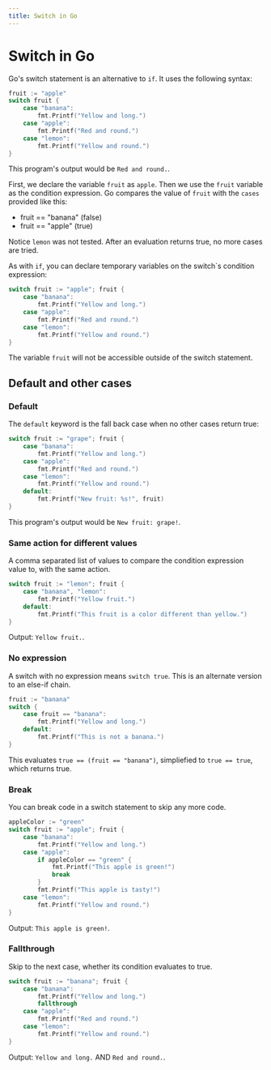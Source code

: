 ```yaml
---
title: Switch in Go
---
```


# Switch in Go

Go's switch statement is an alternative to `if`. It uses the following syntax:

```go
fruit := "apple"
switch fruit {
    case "banana":
        fmt.Printf("Yellow and long.")
    case "apple":
        fmt.Printf("Red and round.")
    case "lemon":
        fmt.Printf("Yellow and round.")
}
```

This program's output would be `Red and round.`.

First, we declare the variable `fruit` as `apple`. Then we use the `fruit` variable as the condition expression.
Go compares the value of `fruit` with the `cases` provided like this:

- fruit == "banana" (false)
- fruit == "apple" (true)

Notice `lemon` was not tested. After an evaluation returns true, no more cases are tried.

As with `if`, you can declare temporary variables on the switch`s condition expression:

```go
switch fruit := "apple"; fruit {
    case "banana":
        fmt.Printf("Yellow and long.")
    case "apple":
        fmt.Printf("Red and round.")
    case "lemon":
        fmt.Printf("Yellow and round.")
}
```

The variable `fruit` will not be accessible outside of the switch statement.

## Default and other cases

### Default

The `default` keyword is the fall back case when no other cases return true:

```go
switch fruit := "grape"; fruit {
    case "banana":
        fmt.Printf("Yellow and long.")
    case "apple":
        fmt.Printf("Red and round.")
    case "lemon":
        fmt.Printf("Yellow and round.")
    default:
        fmt.Printf("New fruit: %s!", fruit)
}
```

This program's output would be `New fruit: grape!`.

### Same action for different values

A comma separated list of values to compare the condition expression value to, with the same action.

```go
switch fruit := "lemon"; fruit {
    case "banana", "lemon":
        fmt.Printf("Yellow fruit.")
    default:
        fmt.Printf("This fruit is a color different than yellow.")
}
```

Output: `Yellow fruit.`.

### No expression

A switch with no expression means `switch true`. This is an alternate version to an else-if chain.

```go
fruit := "banana"
switch {
    case fruit == "banana":
        fmt.Printf("Yellow and long.")
    default:
        fmt.Printf("This is not a banana.")
}
```

This evaluates `true == (fruit == "banana")`, simpliefied to `true == true`, which returns true.

### Break

You can break code in a switch statement to skip any more code.

```go
appleColor := "green"
switch fruit := "apple"; fruit {
    case "banana":
        fmt.Printf("Yellow and long.")
    case "apple":
        if appleColor == "green" {
            fmt.Printf("This apple is green!")
            break
        }
        fmt.Printf("This apple is tasty!")
    case "lemon":
        fmt.Printf("Yellow and round.")
}
```

Output: `This apple is green!`.

### Fallthrough

Skip to the next case, whether its condition evaluates to true.

```go
switch fruit := "banana"; fruit {
    case "banana":
        fmt.Printf("Yellow and long.")
        fallthrough
    case "apple":
        fmt.Printf("Red and round.")
    case "lemon":
        fmt.Printf("Yellow and round.")
}
```

Output: `Yellow and long.` AND `Red and round.`.
